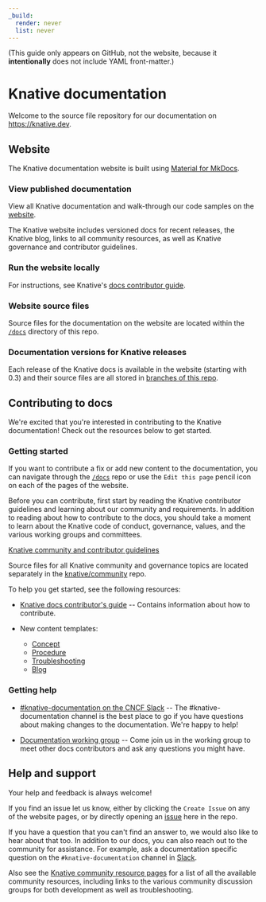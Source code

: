 ```yaml
---
_build:
  render: never
  list: never
---
```

(This guide only appears on GitHub, not the website, because it
**intentionally** does not include YAML front-matter.)

# Knative documentation

Welcome to the source file repository for our documentation on
https://knative.dev.

## Website

The Knative documentation website is built using [Material for MkDocs](https://squidfunk.github.io/mkdocs-material/).

### View published documentation

View all Knative documentation and walk-through our code samples on the
[website](https://knative.dev).

The Knative website includes versioned docs for recent releases, the Knative
blog, links to all community resources, as well as Knative governance and
contributor guidelines.

### Run the website locally

For instructions, see Knative's [docs contributor guide](contribute-to-docs/getting-started/previewing-docs-locally.md).

### Website source files

Source files for the documentation on the website are located within the
[`/docs`](docs) directory of this repo.

### Documentation versions for Knative releases

Each release of the Knative docs is available in the website (starting with
0.3) and their source files are all stored in
[branches of this repo](doc-releases.md).

## Contributing to docs

We're excited that you're interested in contributing to the Knative documentation! Check out the resources below to get started.

### Getting started

If you want to contribute a fix or add new content to the documentation, you can
navigate through the [`/docs`](docs) repo or use the `Edit this page` pencil icon on each of the pages of
the website.

Before you can contribute, first start by reading the Knative contributor
guidelines and learning about our community and requirements. In addition to
reading about how to contribute to the docs, you should take a moment to learn
about the Knative code of conduct, governance, values, and the various working
groups and committees.

[Knative community and contributor guidelines](https://github.com/knative/community/)

Source files for all Knative community and governance topics are located
separately in the [knative/community](https://github.com/knative/community/)
repo.

To help you get started, see the following resources:

- [Knative docs contributor's guide](contribute-to-docs/README.md) -- Contains information about how
  to contribute.

- New content templates:
  - [Concept](contribute-to-docs/templates/template-concept.md)
  - [Procedure](contribute-to-docs/templates/template-procedure.md)
  - [Troubleshooting](contribute-to-docs/templates/template-troubleshooting.md)
  - [Blog](contribute-to-docs/templates/template-blog-entry.md)

### Getting help

- [#knative-documentation on the CNCF Slack](https://cloud-native.slack.com/archives/C04LY5G9ED7) -- The #knative-documentation channel
  is the best place to go if you have questions about making changes to the
  documentation. We're happy to help!

- [Documentation working group](https://github.com/knative/community/blob/main/working-groups/WORKING-GROUPS.md#documentation) -- Come join
  us in the working group to meet other docs contributors and ask any questions
  you might have.

## Help and support

Your help and feedback is always welcome!

If you find an issue let us know, either by clicking the `Create Issue` on any
of the website pages, or by directly opening an
[issue](https://github.com/knative/docs/issues/new/choose) here in the repo.

If you have a question that you can't find an answer to, we would also like to
hear about that too. In addition to our docs, you can also reach out to the
community for assistance. For example, ask a documentation specific question on
the `#knative-documentation` channel in [Slack](https://cloud-native.slack.com/archives/C04LY5G9ED7).

Also see the [Knative community resource pages](https://knative.dev/docs/community/)
for a list of all the available community resources, including links to the
various community discussion groups for both development as well as
troubleshooting.
